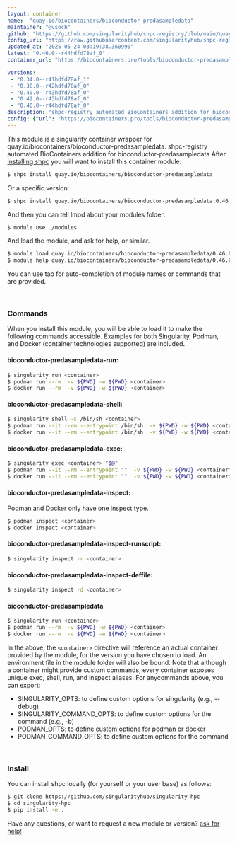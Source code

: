 ```yaml
---
layout: container
name:  "quay.io/biocontainers/bioconductor-predasampledata"
maintainer: "@vsoch"
github: "https://github.com/singularityhub/shpc-registry/blob/main/quay.io/biocontainers/bioconductor-predasampledata/container.yaml"
config_url: "https://raw.githubusercontent.com/singularityhub/shpc-registry/main/quay.io/biocontainers/bioconductor-predasampledata/container.yaml"
updated_at: "2025-05-24 03:19:38.360996"
latest: "0.46.0--r44hdfd78af_0"
container_url: "https://biocontainers.pro/tools/bioconductor-predasampledata"

versions:
 - "0.34.0--r41hdfd78af_1"
 - "0.38.0--r42hdfd78af_0"
 - "0.40.0--r43hdfd78af_0"
 - "0.42.0--r43hdfd78af_0"
 - "0.46.0--r44hdfd78af_0"
description: "shpc-registry automated BioContainers addition for bioconductor-predasampledata"
config: {"url": "https://biocontainers.pro/tools/bioconductor-predasampledata", "maintainer": "@vsoch", "description": "shpc-registry automated BioContainers addition for bioconductor-predasampledata", "latest": {"0.46.0--r44hdfd78af_0": "sha256:611869fadebec5cc93fcb13f046950d9082d800e737001cc4d813159fdf66d55"}, "tags": {"0.34.0--r41hdfd78af_1": "sha256:2e1995bf7cfd99edbb719aa1d6cf3580f9729351110399851543e8d5a438e9f2", "0.38.0--r42hdfd78af_0": "sha256:01099e1b12af01f0cb55afcdc8899d25cbc8c77ec8e5592ecf9307ed03051dcd", "0.40.0--r43hdfd78af_0": "sha256:6f2d544b4f8d385b3418efa3dca9801dc681a85e3499ef588d3c25d4808c2fe7", "0.42.0--r43hdfd78af_0": "sha256:cbd1fcbcdf0e4c0a61f7a30ea30f54fcef51eb871031220cac87c205eedf71bf", "0.46.0--r44hdfd78af_0": "sha256:611869fadebec5cc93fcb13f046950d9082d800e737001cc4d813159fdf66d55"}, "docker": "quay.io/biocontainers/bioconductor-predasampledata"}
---
```


This module is a singularity container wrapper for quay.io/biocontainers/bioconductor-predasampledata.
shpc-registry automated BioContainers addition for bioconductor-predasampledata
After [installing shpc](#install) you will want to install this container module:


```bash
$ shpc install quay.io/biocontainers/bioconductor-predasampledata
```

Or a specific version:

```bash
$ shpc install quay.io/biocontainers/bioconductor-predasampledata:0.46.0--r44hdfd78af_0
```

And then you can tell lmod about your modules folder:

```bash
$ module use ./modules
```

And load the module, and ask for help, or similar.

```bash
$ module load quay.io/biocontainers/bioconductor-predasampledata/0.46.0--r44hdfd78af_0
$ module help quay.io/biocontainers/bioconductor-predasampledata/0.46.0--r44hdfd78af_0
```

You can use tab for auto-completion of module names or commands that are provided.

<br>

### Commands

When you install this module, you will be able to load it to make the following commands accessible.
Examples for both Singularity, Podman, and Docker (container technologies supported) are included.

#### bioconductor-predasampledata-run:

```bash
$ singularity run <container>
$ podman run --rm  -v ${PWD} -w ${PWD} <container>
$ docker run --rm  -v ${PWD} -w ${PWD} <container>
```

#### bioconductor-predasampledata-shell:

```bash
$ singularity shell -s /bin/sh <container>
$ podman run --it --rm --entrypoint /bin/sh  -v ${PWD} -w ${PWD} <container>
$ docker run --it --rm --entrypoint /bin/sh  -v ${PWD} -w ${PWD} <container>
```

#### bioconductor-predasampledata-exec:

```bash
$ singularity exec <container> "$@"
$ podman run --it --rm --entrypoint ""  -v ${PWD} -w ${PWD} <container> "$@"
$ docker run --it --rm --entrypoint ""  -v ${PWD} -w ${PWD} <container> "$@"
```

#### bioconductor-predasampledata-inspect:

Podman and Docker only have one inspect type.

```bash
$ podman inspect <container>
$ docker inspect <container>
```

#### bioconductor-predasampledata-inspect-runscript:

```bash
$ singularity inspect -r <container>
```

#### bioconductor-predasampledata-inspect-deffile:

```bash
$ singularity inspect -d <container>
```



#### bioconductor-predasampledata

```bash
$ singularity run <container>
$ podman run --rm  -v ${PWD} -w ${PWD} <container>
$ docker run --rm  -v ${PWD} -w ${PWD} <container>
```


In the above, the `<container>` directive will reference an actual container provided
by the module, for the version you have chosen to load. An environment file in the
module folder will also be bound. Note that although a container
might provide custom commands, every container exposes unique exec, shell, run, and
inspect aliases. For anycommands above, you can export:

 - SINGULARITY_OPTS: to define custom options for singularity (e.g., --debug)
 - SINGULARITY_COMMAND_OPTS: to define custom options for the command (e.g., -b)
 - PODMAN_OPTS: to define custom options for podman or docker
 - PODMAN_COMMAND_OPTS: to define custom options for the command

<br>

### Install

You can install shpc locally (for yourself or your user base) as follows:

```bash
$ git clone https://github.com/singularityhub/singularity-hpc
$ cd singularity-hpc
$ pip install -e .
```

Have any questions, or want to request a new module or version? [ask for help!](https://github.com/singularityhub/singularity-hpc/issues)